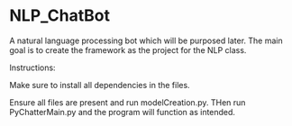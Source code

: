 # NLP_ChatBot
A natural language processing bot which will be purposed later. The main goal is to create the framework as the project for the NLP class.

Instructions:

Make sure to install all dependencies in the files.

Ensure all files are present and run modelCreation.py.
THen run PyChatterMain.py and the program will function as intended.
